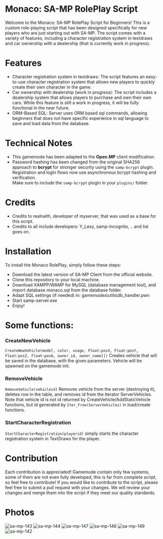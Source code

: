 # Monaco: SA-MP RolePlay Script
Welcome to the Monaco: SA-MP RolePlay Script for Beginners! This is a custom role-playing script that has been designed specifically for new players who are just starting out with SA-MP. The script comes with a variety of features, including a character registration system in textdraws and car ownership with a dealership (that is currently work in progress).

# Features
- Character registration system in textdraws: The script features an easy-to-use character registration system that allows new players to quickly create their own character in the game.
- Car ownership with dealership (work in progress): The script includes a dealership system that allows players to purchase and own their own cars. While this feature is still a work in progress, it will be fully functional in the near future.
- ORM-Based SQL: Server uses ORM based sql commands, allowing beginners that does not have specific experience in sql language to save and load data from the database.

# Technical Notes
- This gamemode has been adapted to the **Open.MP** client modification.
- Password hashing has been changed from the original SHA256 approach to **bcrypt** for stronger security using the `samp-bcrypt` plugin.  
  Registration and login flows now use asynchronous bcrypt hashing and verification.  
  Make sure to include the `samp-bcrypt` plugin in your `plugins/` folder.

# Credits
- Credits to realnaith, developer of myserver, that was used as a base for this script.
- Credits to all include developers: Y_Less, samp-incognito, .. and list goes on.

# Installation
To install the Monaco RolePlay, simply follow these steps:

- Download the latest version of SA-MP Client from the official website.
- Clone this repository to your local machine.
- Download XAMPP/WAMP for MySQL (database management tool), and import database monaco.sql from the database folder.
- Adapt SQL settings (if needed) in: gamemodes\utils\db_handler.pwn
- Start samp-server.exe
- Enjoy!

# Some functions:
### CreateNewVehicle
`CreateNewVehicle(model, color, usage, Float:posX, Float:posY, Float:posZ, Float:posA, owner_id, owner_name[])`
Creates vehicle that will be saved in the database, with the given parameters. Vehicle will be spawned on the gamemode init. 

### RemoveVehicle
`RemoveVehicle(vehicleid)`
Removes vehicle from the server (destroying it), deletes row in the table, and removes id from the iterator ServerVehicles. Note that vehicle id is not id returned by CreateVehicle/AddStaticVehicle functions, but id generated by `Iter_Free(ServerVehicles)` in load/create functions.

### StartCharacterRegistration
`StartCharacterRegistration(playerid)` simply starts the character registration system in TextDraws for the player.

# Contribution
Each contribution is appreciated! Gamemode contain only few systems, some of them are not even fully developed, this is far from complete script, so feel free to contribute!
If you would like to contribute to the script, please feel free to submit a pull request with your changes. We will review your changes and merge them into the script if they meet our quality standards.

# Photos
![sa-mp-143](https://user-images.githubusercontent.com/87475152/232159171-eef90759-aa48-464f-8c94-e469b7937f3f.png)
![sa-mp-144](https://user-images.githubusercontent.com/87475152/232159179-2a4110bc-b9bf-4487-81ab-405019770ba1.png)
![sa-mp-147](https://user-images.githubusercontent.com/87475152/232159188-a307e6d0-4102-4a57-8a1e-4248491bc2a8.png)
![sa-mp-148](https://user-images.githubusercontent.com/87475152/232159199-639e16e1-626f-4025-a304-6cb5caeebad7.png)
![sa-mp-149](https://user-images.githubusercontent.com/87475152/232159205-3ec5b62c-d9b5-499b-ab3b-efb1114905ca.png)
![sa-mp-142](https://user-images.githubusercontent.com/87475152/232159232-4d819a91-1102-4bf5-8587-09993f0c0d33.png)
